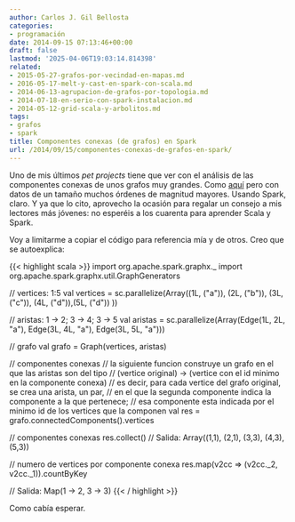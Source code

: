 ```yaml
---
author: Carlos J. Gil Bellosta
categories:
- programación
date: 2014-09-15 07:13:46+00:00
draft: false
lastmod: '2025-04-06T19:03:14.814398'
related:
- 2015-05-27-grafos-por-vecindad-en-mapas.md
- 2016-05-17-melt-y-cast-en-spark-con-scala.md
- 2014-06-13-agrupacion-de-grafos-por-topologia.md
- 2014-07-18-en-serio-con-spark-instalacion.md
- 2014-05-12-grid-scala-y-arbolitos.md
tags:
- grafos
- spark
title: Componentes conexas (de grafos) en Spark
url: /2014/09/15/componentes-conexas-de-grafos-en-spark/
---
```


Uno de mis últimos _pet projects_ tiene que ver con el análisis de las componentes conexas de unos grafos muy grandes. Como [aquí](http://www.datanalytics.com/2014/06/13/agrupacion-de-grafos-por-topologia/) pero con datos de un tamaño muchos órdenes de magnitud mayores. Usando Spark, claro. Y ya que lo cito, aprovecho la ocasión para regalar un consejo a mis lectores más jóvenes: no esperéis a los cuarenta para aprender Scala y Spark.

Voy a limitarme a copiar el código para referencia mía y de otros. Creo que se autoexplica:

{{< highlight scala >}}
import org.apache.spark.graphx._
import org.apache.spark.graphx.util.GraphGenerators

// vertices: 1:5
val vertices = sc.parallelize(Array((1L, ("a")), (2L, ("b")),
        (3L, ("c")), (4L, ("d")),(5L, ("d")) ))

// aristas: 1 -> 2; 3 -> 4; 3 -> 5
val aristas = sc.parallelize(Array(Edge(1L, 2L, "a"),
        Edge(3L, 4L, "a"), Edge(3L, 5L, "a")))

// grafo
val grafo = Graph(vertices, aristas)

// componentes conexas
// la siguiente funcion construye un grafo en el que las aristas son del tipo
//   (vertice original) -> (vertice con el id minimo en la componente conexa)
// es decir, para cada vertice del grafo original, se crea una arista, un par,
// en el que la segunda componente indica la componente a la que pertenece;
// esa componente esta indicada por el minimo id de los vertices que la componen
val res = grafo.connectedComponents().vertices

// componentes conexas
res.collect()
// Salida: Array((1,1), (2,1), (3,3), (4,3), (5,3))

// numero de vertices por componente conexa
res.map(v2cc => (v2cc._2, v2cc._1)).countByKey

// Salida: Map(1 -> 2, 3 -> 3)
{{< / highlight >}}

Como cabía esperar.